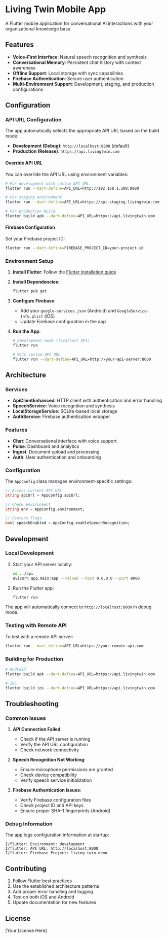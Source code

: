 # Living Twin Mobile App

A Flutter mobile application for conversational AI interactions with your organizational knowledge base.

## Features

- **Voice-First Interface**: Natural speech recognition and synthesis
- **Conversational Memory**: Persistent chat history with context awareness
- **Offline Support**: Local storage with sync capabilities
- **Firebase Authentication**: Secure user authentication
- **Multi-Environment Support**: Development, staging, and production configurations

## Configuration

### API URL Configuration

The app automatically selects the appropriate API URL based on the build mode:

- **Development (Debug)**: `http://localhost:8000` (default)
- **Production (Release)**: `https://api.livingtwin.com`

#### Override API URL

You can override the API URL using environment variables:

```bash
# For development with custom API URL
flutter run --dart-define=API_URL=http://192.168.1.100:8000

# For staging environment
flutter run --dart-define=API_URL=https://api-staging.livingtwin.com

# For production build
flutter build apk --dart-define=API_URL=https://api.livingtwin.com
```

#### Firebase Configuration

Set your Firebase project ID:

```bash
flutter run --dart-define=FIREBASE_PROJECT_ID=your-project-id
```

### Environment Setup

1. **Install Flutter**: Follow the [Flutter installation guide](https://flutter.dev/docs/get-started/install)

2. **Install Dependencies**:
   ```bash
   flutter pub get
   ```

3. **Configure Firebase**:
   - Add your `google-services.json` (Android) and `GoogleService-Info.plist` (iOS)
   - Update Firebase configuration in the app

4. **Run the App**:
   ```bash
   # Development mode (localhost API)
   flutter run
   
   # With custom API URL
   flutter run --dart-define=API_URL=http://your-api-server:8000
   ```

## Architecture

### Services

- **ApiClientEnhanced**: HTTP client with authentication and error handling
- **SpeechService**: Voice recognition and synthesis
- **LocalStorageService**: SQLite-based local storage
- **AuthService**: Firebase authentication wrapper

### Features

- **Chat**: Conversational interface with voice support
- **Pulse**: Dashboard and analytics
- **Ingest**: Document upload and processing
- **Auth**: User authentication and onboarding

### Configuration

The `AppConfig` class manages environment-specific settings:

```dart
// Access current API URL
String apiUrl = AppConfig.apiUrl;

// Check environment
String env = AppConfig.environment;

// Feature flags
bool speechEnabled = AppConfig.enableSpeechRecognition;
```

## Development

### Local Development

1. Start your API server locally:
   ```bash
   cd ../api
   uvicorn app.main:app --reload --host 0.0.0.0 --port 8000
   ```

2. Run the Flutter app:
   ```bash
   flutter run
   ```

The app will automatically connect to `http://localhost:8000` in debug mode.

### Testing with Remote API

To test with a remote API server:

```bash
flutter run --dart-define=API_URL=https://your-remote-api.com
```

### Building for Production

```bash
# Android
flutter build apk --dart-define=API_URL=https://api.livingtwin.com

# iOS
flutter build ios --dart-define=API_URL=https://api.livingtwin.com
```

## Troubleshooting

### Common Issues

1. **API Connection Failed**:
   - Check if the API server is running
   - Verify the API URL configuration
   - Check network connectivity

2. **Speech Recognition Not Working**:
   - Ensure microphone permissions are granted
   - Check device compatibility
   - Verify speech service initialization

3. **Firebase Authentication Issues**:
   - Verify Firebase configuration files
   - Check project ID and API keys
   - Ensure proper SHA-1 fingerprints (Android)

### Debug Information

The app logs configuration information at startup:

```
I/flutter: Environment: development
I/flutter: API URL: http://localhost:8000
I/flutter: Firebase Project: living-twin-demo
```

## Contributing

1. Follow Flutter best practices
2. Use the established architecture patterns
3. Add proper error handling and logging
4. Test on both iOS and Android
5. Update documentation for new features

## License

[Your License Here]
